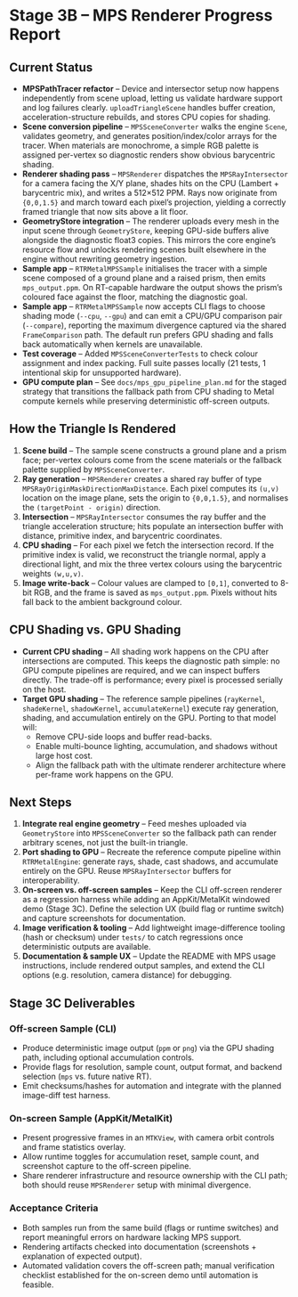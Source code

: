 # Stage 3B – MPS Renderer Progress Report

## Current Status
- **MPSPathTracer refactor** – Device and intersector setup now happens independently from scene upload, letting us validate hardware support and log failures clearly. `uploadTriangleScene` handles buffer creation, acceleration-structure rebuilds, and stores CPU copies for shading.
- **Scene conversion pipeline** – `MPSSceneConverter` walks the engine `Scene`, validates geometry, and generates position/index/color arrays for the tracer. When materials are monochrome, a simple RGB palette is assigned per-vertex so diagnostic renders show obvious barycentric shading.
- **Renderer shading pass** – `MPSRenderer` dispatches the `MPSRayIntersector` for a camera facing the X/Y plane, shades hits on the CPU (Lambert + barycentric mix), and writes a 512×512 PPM. Rays now originate from `{0,0,1.5}` and march toward each pixel’s projection, yielding a correctly framed triangle that now sits above a lit floor.
- **GeometryStore integration** – The renderer uploads every mesh in the input scene through `GeometryStore`, keeping GPU-side buffers alive alongside the diagnostic float3 copies. This mirrors the core engine’s resource flow and unlocks rendering scenes built elsewhere in the engine without rewriting geometry ingestion.
- **Sample app** – `RTRMetalMPSSample` initialises the tracer with a simple scene composed of a ground plane and a raised prism, then emits `mps_output.ppm`. On RT-capable hardware the output shows the prism’s coloured face against the floor, matching the diagnostic goal.
- **Sample app** – `RTRMetalMPSSample` now accepts CLI flags to choose shading mode (`--cpu`, `--gpu`) and can emit a CPU/GPU comparison pair (`--compare`), reporting the maximum divergence captured via the shared `FrameComparison` path. The default run prefers GPU shading and falls back automatically when kernels are unavailable.
- **Test coverage** – Added `MPSSceneConverterTests` to check colour assignment and index packing. Full suite passes locally (21 tests, 1 intentional skip for unsupported hardware).
- **GPU compute plan** – See `docs/mps_gpu_pipeline_plan.md` for the staged strategy that transitions the fallback path from CPU shading to Metal compute kernels while preserving deterministic off-screen outputs.

## How the Triangle Is Rendered
1. **Scene build** – The sample scene constructs a ground plane and a prism face; per-vertex colours come from the scene materials or the fallback palette supplied by `MPSSceneConverter`.
2. **Ray generation** – `MPSRenderer` creates a shared ray buffer of type `MPSRayOriginMaskDirectionMaxDistance`. Each pixel computes its `(u,v)` location on the image plane, sets the origin to `{0,0,1.5}`, and normalises the `(targetPoint - origin)` direction.
3. **Intersection** – `MPSRayIntersector` consumes the ray buffer and the triangle acceleration structure; hits populate an intersection buffer with distance, primitive index, and barycentric coordinates.
4. **CPU shading** – For each pixel we fetch the intersection record. If the primitive index is valid, we reconstruct the triangle normal, apply a directional light, and mix the three vertex colours using the barycentric weights `(w,u,v)`.
5. **Image write-back** – Colour values are clamped to `[0,1]`, converted to 8-bit RGB, and the frame is saved as `mps_output.ppm`. Pixels without hits fall back to the ambient background colour.

## CPU Shading vs. GPU Shading
- **Current CPU shading** – All shading work happens on the CPU after intersections are computed. This keeps the diagnostic path simple: no GPU compute pipelines are required, and we can inspect buffers directly. The trade-off is performance; every pixel is processed serially on the host.
- **Target GPU shading** – The reference sample pipelines (`rayKernel`, `shadeKernel`, `shadowKernel`, `accumulateKernel`) execute ray generation, shading, and accumulation entirely on the GPU. Porting to that model will:
  - Remove CPU-side loops and buffer read-backs.
  - Enable multi-bounce lighting, accumulation, and shadows without large host cost.
  - Align the fallback path with the ultimate renderer architecture where per-frame work happens on the GPU.

## Next Steps
1. **Integrate real engine geometry** – Feed meshes uploaded via `GeometryStore` into `MPSSceneConverter` so the fallback path can render arbitrary scenes, not just the built-in triangle.
2. **Port shading to GPU** – Recreate the reference compute pipeline within `RTRMetalEngine`: generate rays, shade, cast shadows, and accumulate entirely on the GPU. Reuse `MPSRayIntersector` buffers for interoperability.
3. **On-screen vs. off-screen samples** – Keep the CLI off-screen renderer as a regression harness while adding an AppKit/MetalKit windowed demo (Stage 3C). Define the selection UX (build flag or runtime switch) and capture screenshots for documentation.
4. **Image verification & tooling** – Add lightweight image-difference tooling (hash or checksum) under `tests/` to catch regressions once deterministic outputs are available.
5. **Documentation & sample UX** – Update the README with MPS usage instructions, include rendered output samples, and extend the CLI options (e.g. resolution, camera distance) for debugging.

## Stage 3C Deliverables

### Off-screen Sample (CLI)
- Produce deterministic image output (`ppm` or `png`) via the GPU shading path, including optional accumulation controls.
- Provide flags for resolution, sample count, output format, and backend selection (`mps` vs. future native RT).
- Emit checksums/hashes for automation and integrate with the planned image-diff test harness.

### On-screen Sample (AppKit/MetalKit)
- Present progressive frames in an `MTKView`, with camera orbit controls and frame statistics overlay.
- Allow runtime toggles for accumulation reset, sample count, and screenshot capture to the off-screen pipeline.
- Share renderer infrastructure and resource ownership with the CLI path; both should reuse `MPSRenderer` setup with minimal divergence.

### Acceptance Criteria
- Both samples run from the same build (flags or runtime switches) and report meaningful errors on hardware lacking MPS support.
- Rendering artifacts checked into documentation (screenshots + explanation of expected output).
- Automated validation covers the off-screen path; manual verification checklist established for the on-screen demo until automation is feasible.

